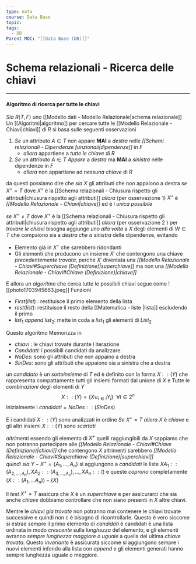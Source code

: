 ```yaml
---
type: nota
course: Data Base
topic: 
tags:
  - DB
Parent MOC: "[[Data Base (DB)]]"
---
```


# Schema relazionali - Ricerca delle chiavi
---
#### Algoritmo di ricerca per tutte le chiavi
_Sia_ $R \langle T,F\rangle$ uno [[Modello dati - Modello Relazionale|schema relazionale]] 
Un [[Algoritmi|algoritmo]] per cercare tutte le [[Modello Relazionale - Chiavi|chiavi]] di $R$  si basa sulle seguenti osservazioni
1. _Se_ un attributo $A\in T$ non appare __MAI__ a _destra_ nelle _[[Schemi relazionali - Dipendenze funzionali|dipendenze]]_ in $F$
	- _allora_ appartiene a _tutte le chiave_ di $R$
2. _Se_ un attributo $A \in T$ _Appare_ a _destra_ ma __MAI__ a _sinistra_ nelle dipendenze in $F$
	- _allora_ non appartiene ad _nessuna chiave_ di $R$

da questi possiamo dire che 
_sia_ $X$ gli attributi che non appaiono a destra
_se_  $X^+=T$ dove $X^+$ è la [[Schema relazionali - Chiusura rispetto gli attributi|chiusura rispetto agli attributi]]
_allora_ (per osservazione 1) $X^+$ è _[[Modello Relazionale - Chiavi|chiave]]_ ed è l _unica possibile_ 
 
 _se_ $X^+ \not=T$ dove $X^+$ è la [[Schema relazionali - Chiusura rispetto gli attributi|chiusura rispetto agli attributi]] 
 _allora_ (per osservazione 2 ) per _trovare le chiavi_ bisogna aggiunge _uno alla volta_ a $X$ degli elementi di $W \in T$ che compaiono sia a _destra che a sinistra_ delle dipendenze, evitando 
 - Elemento già in $X^+$ che sarebbero ridondanti
 - Gli elementi che producono un insieme  $X'$ che contengono una chiave _precedentemente trovata_, perché  $X'$  diventata una _[[Modello Relazionale - Chiavi#Superchiave (Definizione)|superchiave]]_ ma non una _[[Modello Relazionale - Chiavi#Chiave (Definizione)|chiave]]_

E allora un _algoritmo_ che cerca tutte le possibili chiavi segue come
![[photo1703945663.jpeg]]
Funzioni
- _First_($list$) : restituisce il primo elemento della lista
- _rest_($list$): restituisce il resto della [[Matematica - liste |lista]] escludendo il primo
- $list_{1}$ _append_ $list_2$: mette in coda a $list_1$ gli elementi di $List_{2}$  

Questo algoritmo Memorizza in
- _chiavi_ : le chiavi trovate durante l iterazione
- _Candidati_: i possibili candidati da analizzare.
- _NoDes_: sono gli attributi che non appaino a destra
- _SinDes_: sono gli attributi che appaiono sia a sinistra che a destra

un _candidato_ è un _sottoinsieme_ di $T$ ed è definito con la forma $X::(Y)$ che rappresenta compattamente tutti gli insiemi formati dal unione di  $X$ e Tutte le _combinazioni_ degli elementi di $Y$   $$X::(Y)=\{X \cup_{i \in  I} Y_{i}\} \ \ \forall I\in  2^{n}$$
Inizialmente i _candidati_$=NoDes::(SinDes)$  

E i candidati $X::(Y)$ sono analizzati in ordine 
_Se_ $X^+=T$ 
_allora_ $X$ è _chiave_ e gli altri insiemi $X::(Y)$ sono _scartati_

_altrimenti_  essendo gli elemento di $X^+$ quelli raggiungibili da $X$ sappiamo che non potranno partecipare alle _[[Modello Relazionale - Chiavi#Chiave (Definizione)|chiavi]]_ che contengono $X$ altrimenti sarebbero _[[Modello Relazionale - Chiavi#Superchiave (Definizione)|superchiavi]]_  
_quindi_  _sia_ $Y-X^+=\{ A_{1},\dots,A_{n}\}$ 
si aggiungono a _candidati_ le liste $XA_{1}::(A_{2,\dots,A_{n}}),XA_{2}::(A_{3,\dots,A_{n}}),\dots ,XA_{n}::()$ e queste _coprono_ completamente $(X::(A_{1},\dots A_{n}))-\{ X \}$
 

Il _test_ $X^+=T$ assicura che $X$ è un _superchiave_ e per assicurarci che sia anche _chiave_ dobbiamo controllare che non siano presenti in $X$ altre chiavi.

Mentre le _chiavi gia trovate_ non potranno mai contenere le chiavi trovate successive e quindi non c è bisogno di ricontrollarle. Questo è vero siccome si estrae sempre il primo elemento di _candidati_ è candidati è una lista ordinata in modo _crescente_ sulla _lunghezza_ del elemento, e gli elementi avranno _sempre lunghezza maggiore o uguale_ a quella del ultima _chiave trovata_.
Questo _invariante_ è assicurata siccome si aggiungono sempre i nuovi elementi infondo alla lista con _append_ e gli elementi generati hanno sempre lunghezza uguale o meggiore. 